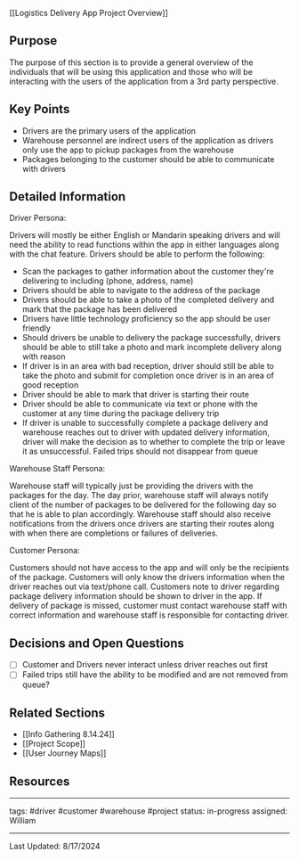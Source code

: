[[Logistics Delivery App Project Overview]]

## Purpose

The purpose of this section is to provide a general overview of the individuals that will be using this application and those who will be interacting with the users of the application from a 3rd party perspective.
## Key Points

- Drivers are the primary users of the application
- Warehouse personnel are indirect users of the application as drivers only use the app to pickup packages from the warehouse
- Packages belonging to the customer should be able to communicate with drivers 
## Detailed Information

Driver Persona:

Drivers will mostly be either English or Mandarin speaking drivers and will need the ability to read functions within the app in either languages along with the chat feature. Drivers should be able to 
perform the following:
- Scan the packages to gather information about the customer they're delivering to including (phone, address, name) 
- Drivers should be able to navigate to the address of the package
- Drivers should be able to take a photo of the completed delivery and mark that the package has been delivered
- Drivers have little technology proficiency so the app should be user friendly
- Should drivers be unable to delivery the package successfully, drivers should be able to still take a photo and mark incomplete delivery along with reason
- If driver is in an area with bad reception, driver should still be able to take the photo and submit for completion once driver is in an area of good reception
- Driver should be able to mark that driver is starting their route
- Driver should be able to communicate via text or phone with the customer at any time during the package delivery trip
- If driver is unable to successfully complete a package delivery and warehouse reaches out to driver with updated delivery information, driver will make the decision as to whether to complete the trip or leave it as unsuccessful. Failed trips should not disappear from queue

Warehouse Staff Persona:

Warehouse staff will typically just be providing the drivers with the packages for the day. The day prior, warehouse staff will always notify client of the number of packages to be delivered for the following day so that he is able to plan accordingly. Warehouse staff should also receive notifications from the drivers once drivers are starting their routes along with when there are completions or failures of deliveries.

Customer Persona:

Customers should not have access to the app and will only be the recipients of the package. Customers will only know the drivers information when the driver reaches out via text/phone call. Customers note to driver regarding package delivery information should be shown to driver in the app. If delivery of package is missed, customer must contact warehouse staff with correct information and warehouse staff is responsible for contacting driver.

## Decisions and Open Questions

- [ ] Customer and Drivers never interact unless driver reaches out first
- [ ] Failed trips still have the ability to be modified and are not removed from queue?

## Related Sections

- [[Info Gathering 8.14.24]]
- [[Project Scope]]
- [[User Journey Maps]]

## Resources


---
tags: #driver #customer #warehouse #project
status: in-progress
assigned: William

---
Last Updated: 8/17/2024
